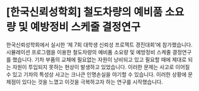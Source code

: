 # [한국신뢰성학회] 철도차량의 예비품 소요량 및 예방정비 스케줄 결정연구


한국신뢰성학회에서 실시한 ‘제 7회 대학생 신뢰성 프로젝트 경진대회’에 참가했습니다. 시뮬레이션 프로그램을 이용한 철도차량의 예비품 소요량 및 예방정비 스케줄 결정연구를 했습니다. 기차 부품의 교체에 필요없는 자원이 낭비되고 있고 필요할 때에 제대로 되는 자원이 투입되지 못하는 현상이 발생하고 있었습니다. 이러한 문제는 사고로 이어질 수 있고 기차의 특성상 사고는 크나큰 인명손실을 야기할 수 있습니다. 이러한 상황에 문제점이 있다는 것을 느꼈고 이것을 극복하고자 하는 연구를 시작했습니다.
